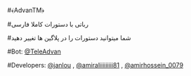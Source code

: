 #﴾AdvanTM﴿

#رباتی با دستورات کاملا فارسی

#شما میتوانید دستورات را در پلاگین ها تغییر دهید

#Bot: [@TeleAdvan](http://telegram.me/teleadvan)

#Developers: 
[@janlou](http://telegram.me/janlou)
,
[@amiraliiiiiiiii81](http://telegram.me/amiraliiiiiiiii81)
,
[@amirhossein_0079](http://telegram.me/amirhossein_0079)
